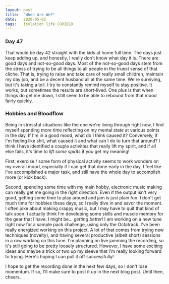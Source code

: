 ```yaml
---
layout: post
title:  "When Are We?"
date:   2020-05-02
tags:   isolation life COVID19
---
```

### Day 47

That would be day 42 straight with the kids at home full time. The days just keep adding up, and honestly, I really don't know what day it is. There are good days and not-so-good days. Most of the not-so-good days stem from the stress of trying to be all things to all people in the truest sense of that cliche. That is, trying to raise and take care of really small children, maintain my day job, and be a decent husband all at the same time. We're surviving, but it's taking a toll. I try to constantly remind myself to stay positive. It works, but sometimes the results are short-lived. One plus is that when things do get me down, I still seem to be able to rebound from that mood fairly quickly.

### Hobbies and Bloodflow

Being in stressful situations like the one we're living through right now, I find myself spending more time reflecting on my mental state at various points in the day. If I'm in a good mood, what do I think caused it? Conversely, if I'm feeling like shit, what caused it and what can I do to turn that around? I think I have identified a couple activities that really lift my spirit, and if all else fails, it's time to _lift some spirits_ if you get my meaning!

First, exercise / some form of physical activity seems to work wonders on my overall mood, especially if I can get that done early in the day. I feel like I've accomplished a major task, and still have the whole day to accomplish more (or kick back).

Second, spending some time with my main hobby, electronic music making can really get me going in the right direction. Even if the output isn't very good, getting some time to play around and jam is just plain fun. I don't get much time for hobbies these days, so I really dive in and savor the moment. I often joke about making crappy music, but I may have to quit that kind of talk soon. I actually think I'm developing some skills and muscle memory for the gear that I have. I might be... _getting better_! I am working on a new tune right now for a sample pack challenge, using only the Octatrack. I've been really energized working on this project. A lot of that comes from trying new techniques (novelty), and having several productive (albeit short) sessions in a row working on this tune. I'm planning on live jamming the recording, so it's still going to be pretty loosely structured. However, I have some exciting ideas and maybe a trick or two up my sleeve that I'm really looking forward to trying. Here's hoping I can pull it off successfully!

I hope to get the recording done in the next few days, so I don't lose momentum. If so, I'll make sure to post it up in the next blog post. Until then, cheers. 
